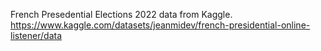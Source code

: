 French Presedential Elections 2022 data from Kaggle.
https://www.kaggle.com/datasets/jeanmidev/french-presidential-online-listener/data

